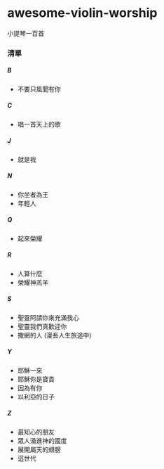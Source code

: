 # awesome-violin-worship
小提琴一百首

### 清單
##### B
- 不要只風聞有你
##### C
- 唱一首天上的歌
##### J
- 就是我
##### N
- 你坐者為王
- 年輕人
##### Q
- 起來榮耀
##### R
- 人算什麼
- 榮耀神羔羊
##### S
- 聖靈阿請你來充滿我心
- 聖靈我們真歡迎你
- 撒網的人 (漫長人生旅途中)
##### Y
- 耶穌一來
- 耶穌你是寶貴
- 因為有你
- 以利亞的日子
##### Z
- 最知心的朋友
- 眾人湧進神的國度
- 展開屬天的翅膀
- 這世代
